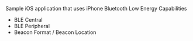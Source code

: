 Sample iOS application that uses iPhone Bluetooth Low Energy Capabilities
* BLE Central
* BLE Peripheral
* Beacon Format / Beacon Location